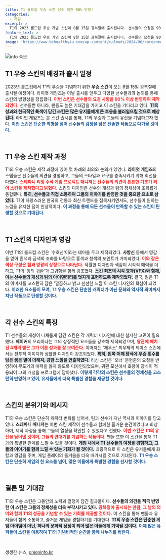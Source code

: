 ```yaml
---
title: T1 롤드컵 우승 스킨 선수 의견 90% 반영!
categories:
  - 게임
excerpt: >
  T1의 2023 롤드컵 우승 기념 스킨이 8월 15일 광복절에 출시됩니다. 선수들의 요청을 90% 반영해 제작된 이 스킨은 한국적 요소와 독창적인 디자인으로 눈길을 끌며, 여러분의 게임 경험을 더욱 특별하게 만들어 줄 것입니다.
feature_text: >
  T1의 2023 롤드컵 우승 기념 스킨이 8월 15일 광복절에 출시됩니다. 선수들의 요청을 90% 반영해 제작된 이 스킨은 한국적 요소와 독창적인 디자인으로 눈길을 끌며, 여러분의 게임 경험을 더욱 특별하게 만들어 줄 것입니다.
image: 'https://www.behealthy4u.com/wp-content/uploads/2024/06/koreanews.jpg'
---
```


<p><img src="https://www.behealthy4u.com/wp-content/uploads/2024/06/koreanews.jpg" alt="info 속보" /></p>

<h2 data-ke-size="size26">T1 우승 스킨의 배경과 출시 일정</h2>

<p data-ke-size="size16">2023년 롤드컵에서 T1의 우승을 기념하기 위한 <b>우승 스킨</b>이 오는 8월 15일 광복절에 출시될 예정이다. 라이엇 게임즈는 이날 출시를 앞두고 다양한 선수들과의 논의를 통해 스킨의 방향성을 정립했다. <b><span style="color: #ee2323;">이번 스킨은 선수들의 요청 사항을 90% 이상 반영하여 제작되었다.</span></b> 선수들뿐 아니라, 팬들도 높은 기대감을 가지고 이 스킨을 기다리고 있다. <b><span style="background-color: #21538527;">T1의 성과와 한국적인 특색이 담긴 스킨은 많은 유저들에게 큰 호응을 불러일으킬 것으로 예상된다.</span></b> 라이엇 게임즈는 본 스킨 출시를 통해, T1의 우승과 그들의 유산을 기념하고자 했다. <b><span style="color: #1a5490;">이번 스킨은 단순한 외형을 넘어 선수들의 감정을 담은 진솔한 작품으로 다가올 것이다.</span></b></p>

<p data-ke-size="size16">&nbsp;</p>

<h2 data-ke-size="size26">T1 우승 스킨 제작 과정</h2>

<p data-ke-size="size16">T1의 우승 스킨은 제작 과정에 있어 몇 차례의 회의와 논의가 있었다. <b>라이엇 게임즈</b>의 스탭들은 선수들의 의견을 경청하고, 그들의 스타일과 요구를 충족시키기 위해 최선을 다했다. <b><span style="color: #ee2323;">스테파니 리엉 수석 게임 프로덕트 매니저는 선수들의 의견이 튼튼한 기초가 되어 스킨을 제작했다고 밝혔다.</span></b> 스킨의 디자인은 선수의 개성과 팀의 정체성이 조화롭게 통합됐다. <b><span style="background-color: #21538527;">특히, 선수들과 직접 소통하여 그들의 이야기를 반영한 것을 중요한 요소로 삼았다.</span></b> T1이 자랑스러운 한국의 전통과 최신 트렌드를 접목시키면서도, 선수들이 원하는 느낌을 유지한 점이 인상적이다. <b><span style="color: #1a5490;">이 과정을 통해 모든 선수들이 만족할 수 있는 스킨이 탄생할 것으로 기대된다.</span></b></p>

<p data-ke-size="size16">&nbsp;</p>

<h2 data-ke-size="size26">T1 스킨의 디자인과 영감</h2>

<p data-ke-size="size16">이번 T1의 롤드컵 스킨은 '수호신'이라는 테마를 두고 제작되었다. <b>사방신</b> 등에서 영감을 얻어 흰색과 금색의 조화를 바탕으로 홍색과 청색의 포인트가 가미되었다. <b><span style="color: #ee2323;">이와 같은 색상 구성은 힘과 영광의 상징으로 나타난다.</span></b> 탁월한 디자인과 색감이 시각적 매력을 더하고, T1의 '왕의 귀환'과 고귀함을 함께 강조했다. <b><span style="background-color: #21538527;">스킨 최초의 시각 효과(VFX)와 함께, 이는 선수들의 개성과 팀의 아이덴티티를 멋지게 표현하도록 제작되었다.</span></b> 결국, 젊은 T1의 이미지를 고스란히 담은 '깔끔하고 밝고 신선한 느낌'이 스킨 디자인의 핵심이 되었다. <b><span style="color: #1a5490;">이러한 요소들이 모여, T1 우승 스킨은 단순한 캐릭터가 아닌 문화와 역사적 의미까지 지닌 작품으로 탄생할 것이다.</span></b></p>

<p data-ke-size="size16">&nbsp;</p>

<h2 data-ke-size="size26">각 선수 스킨의 특징</h2>

<p data-ke-size="size16">T1 선수들의 개성이 다채롭게 담긴 스킨은 각 캐릭터 디자인에 대한 철저한 고민이 필요했다. <b>페이커</b>의 오리아나는 그의 상징적인 요소들을 강조해 제작되었으며, <b><span style="color: #ee2323;">왕관에 배치된 4개의 별은 그가 이룬 성과를 잘 보여준다.</span></b> 이어지는 '제우스' 최우제의 제이스 스킨에서는 전투적 이미지와 심플한 디자인이 강조되었다. <b><span style="background-color: #21538527;">특히, 왼쪽 어깨 장식에 우승 횟수를 담은 붉은 별이 더해져, 강한 느낌을 연출하였다.</span></b> 리신 스킨은 '오너' 문현준의 요청을 반영하여 무도가의 매력을 잃지 않도록 디자인되었으며, 귀환 모션에서 호랑이 장식이 적용되어 그의 개성을 프로그램에 담아냈다. <b><span style="color: #1a5490;">이렇게 각각의 스킨은 선수들의 정체성을 고스란히 반영하고 있어, 유저들에게 더욱 특별한 경험을 제공할 것이다.</span></b></p>

<p data-ke-size="size16">&nbsp;</p>

<h2 data-ke-size="size26">스킨의 분위기와 메시지</h2>

<p data-ke-size="size16">T1의 우승 스킨은 단순히 캐릭터 변화를 넘어서, 팀과 선수가 지닌 역사와 이야기를 담고 있다. <b>스테파니 매니저</b>는 이번 스킨 제작이 선수들과 함께한 즐거운 순간이었다고 회상하며, 제작 과정을 통해 그들의 열정을 확인할 수 있었다고 전했다. <b><span style="color: #ee2323;">이번 스킨은 T1의 유산을 담아낸 것이며, 그들의 연대기를 기념하는 작품이다.</span></b> 팬들 또한 이 스킨을 통해 T1과의 특별한 관계를 느낄 수 있을 것이다. <b><span style="background-color: #21538527;">게임 내에서 T1 선수들의 여정을 경험하고, 그들의 이야기를 함께 느낄 수 있는 기회가 될 것이다.</span></b> 최종적으로 이 스킨은 유저들에게 화합과 영감을 주며, 게임 플레이의 즐거움을 더욱 배가시킬 것으로 기대된다. <b><span style="color: #1a5490;">T1 우승 스킨은 단순히 게임의 한 요소를 넘어, 많은 이들에게 특별한 경험을 선사할 것이다.</span></b></p>

<p data-ke-size="size16">&nbsp;</p>

<h2 data-ke-size="size26">결론 및 기대감</h2>

<p data-ke-size="size16">T1의 우승 스킨은 그동안의 노력과 열정이 담긴 결과물이다. <b>선수들의 의견을 적극 반영한 이 스킨은 그들의 정체성을 더욱 부각시키고 있다.</b> <b><span style="color: #ee2323;">광복절에 출시되는 만큼, 그 날의 의미와 함께 T1의 성공을 기념할 수 있는 기회를 제공할 것이다.</span></b> 이 스킨을 통해 팬들과 유저들이 함께 소통하고, 즐거운 게임을 경험하기를 기대한다. <b><span style="background-color: #21538527;">T1의 우승 스킨은 단순한 게임 아이템이 아닌, 하나의 문화적 상징이 되어 많은 이들에게 기억될 것이다.</span></b> <b><span style="color: #1a5490;">이제 많은 유저들이 스킨을 이용하여 T1의 기념비적인 순간을 함께 나누기를 바란다.</span></b></p>

<p data-ke-size="size16">&nbsp;</p>
생생한 뉴스, <a href="https://onioninfo.kr" rel="dofollow">onioninfo.kr</a>


